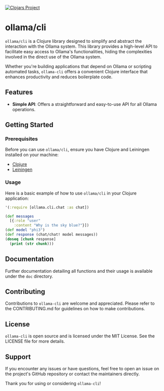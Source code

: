 [![Clojars Project](https://img.shields.io/clojars/v/org.clojars.robson-kfu/ollama-cli.svg?include_prereleases)](https://clojars.org/org.clojars.robson-kfu/ollama-cli)

# ollama/cli

`ollama/cli` is a Clojure library designed to simplify and abstract the interaction with the Ollama system. This library provides a high-level API to facilitate easy access to Ollama's functionalities, hiding the complexities involved in the direct use of the Ollama system. 

Whether you're building applications that depend on Ollama or scripting automated tasks, `ollama-cli` offers a convenient Clojure interface that enhances productivity and reduces boilerplate code.

## Features

- **Simple API**: Offers a straightforward and easy-to-use API for all Ollama operations.

## Getting Started

### Prerequisites

Before you can use `ollama/cli`, ensure you have Clojure and Leiningen installed on your machine:

- [Clojure](https://clojure.org/guides/getting_started)
- [Leiningen](https://leiningen.org/)

### Usage

Here is a basic example of how to use `ollama/cli` in your Clojure application:

```clojure
'(:require [ollama.cli.chat :as chat])

(def messages
  [{:role "user"
    :content "Why is the sky blue?"}])
(def model "phi3")
(def response (chat/chat! model messages))
(doseq [chunk response]
  (print (str chunk)))
```

## Documentation

Further documentation detailing all functions and their usage is available under the `doc` directory.

## Contributing

Contributions to `ollama-cli` are welcome and appreciated. Please refer to the CONTRIBUTING.md for guidelines on how to make contributions.

## License

`ollama-cli` is open source and is licensed under the MIT License. See the LICENSE file for more details.

## Support

If you encounter any issues or have questions, feel free to open an issue on the project's GitHub repository or contact the maintainers directly.

Thank you for using or considering `ollama-cli`!